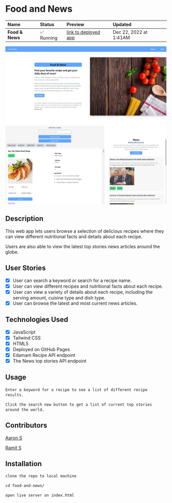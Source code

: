 # Food and News




| Name | Status | Preview                  | Updated                |
| :--- | :----- |:-------------------------|:-----------------------|
| **Food & News** | ✅ Running  | [link to deployed app]() | Dec 22, 2022 at 1:41AM |



![Screenshot of web app](./assets/images/homepage.png)
![Screenshot of web app](./assets/images/dashboard.png)

## Description

This web app lets users browse a selection of delicious recipes where they can view different nutritional facts and details about each recipe.

Users are also able to view the latest top stories news articles around the globe.

## User Stories

- [x] User can search a keyword or search for a recipe name.
- [x] User can view different recipes and nutritional facts about each recipe.
- [x] User can view a variety of details about each recipe, including the serving amount, cuisine type and dish type.
- [x] User can browse the latest and most current news articles.

## Technologies Used

- [x] JavaScript
- [x] Tailwind CSS
- [x] HTML5
- [x] Deployed on GitHub Pages
- [x] Edamam Recipe API endpoint
- [x] The News top stories API endpoint

## Usage

```
Enter a keyword for a recipe to see a list of different recipe results.
```

```
Click the search new button to get a list of current top stories around the world.
```

## Contributors

[Aaron S](https://github.com/A-Singh15/)

[Ramit S](https://github.com/ramitsingh447)



## Installation

```
clone the repo to local machine
```

```
cd food-and-news/
```

```
open live server on index.html
```
